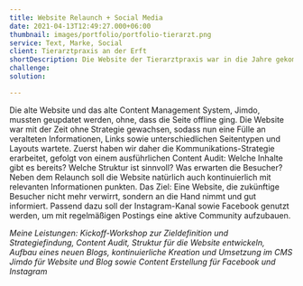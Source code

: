 ```yaml
---
title: Website Relaunch + Social Media
date: 2021-04-13T12:49:27.000+06:00
thumbnail: images/portfolio/portfolio-tierarzt.png
service: Text, Marke, Social
client: Tierarztpraxis an der Erft
shortDescription: Die Website der Tierarztpraxis war in die Jahre gekommen. Veraltete Inhalte und fehlende Struktur verwirrten die Besucher in der Navigation und Nutzerführung. Daher stand eine Generalüberholung auf dem Programm. Nutzer:innen sollen sich auch beim Besuch der Website wohl fühlen und direkt erkennen, wofür die Praxis steht. Qualität, Professionalität und ein familiärer Umgang sollen jedem ins Auge springen. Neue Inhalte sollen Mehrwert liefern und Antworten auf die Fragen der Kund:innen liefern. 
challenge: 
solution: 

---
```

Die alte Website und das alte Content Management System, Jimdo, mussten geupdatet werden, ohne, dass die Seite offline ging. Die Website war mit der Zeit ohne Strategie gewachsen, sodass nun eine Fülle an veralteten Informationen, Links sowie unterschiedlichen Seitentypen und Layouts wartete. Zuerst haben wir daher die Kommunikations-Strategie erarbeitet, gefolgt von einem ausführlichen Content Audit: Welche Inhalte gibt es bereits? Welche Struktur ist sinnvoll? Was erwarten die Besucher? Neben dem Relaunch soll die Website natürlich auch kontinuierlich mit relevanten Informationen punkten. Das Ziel: Eine Website, die zukünftige Besucher nicht mehr verwirrt, sondern an die Hand nimmt und gut informiert. Passend dazu soll der Instagram-Kanal sowie Facebook genutzt werden, um mit regelmäßigen Postings eine aktive Community aufzubauen.   

*Meine Leistungen: Kickoff-Workshop zur Zieldefinition und Strategiefindung, Content Audit, Struktur für die Website entwickeln, Aufbau eines neuen Blogs, kontinuierliche Kreation und Umsetzung im CMS Jimdo für Website und Blog sowie Content Erstellung für Facebook und Instagram*